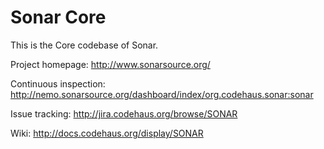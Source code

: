 Sonar Core
==========

This is the Core codebase of Sonar.

Project homepage:
http://www.sonarsource.org/

Continuous inspection:
http://nemo.sonarsource.org/dashboard/index/org.codehaus.sonar:sonar

Issue tracking:
http://jira.codehaus.org/browse/SONAR

Wiki:
http://docs.codehaus.org/display/SONAR
